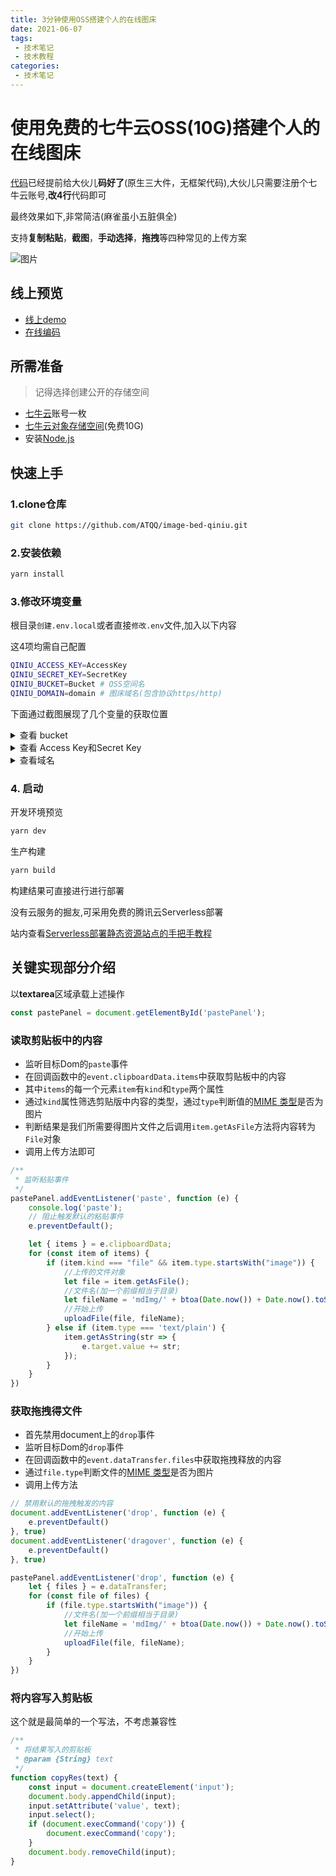 ```yaml
---
title: 3分钟使用OSS搭建个人的在线图床
date: 2021-06-07
tags:
 - 技术笔记
 - 技术教程
categories:
 - 技术笔记
---
```

# 使用免费的七牛云OSS(10G)搭建个人的在线图床
[代码](https://github.com/ATQQ/image-bed-qiniu)已经提前给大伙儿**码好了**(原生三大件，无框架代码),大伙儿只需要注册个七牛云账号,**改4行**代码即可

最终效果如下,非常简洁(麻雀虽小五脏俱全)

支持**复制粘贴**，**截图**，**手动选择**，**拖拽**等四种常见的上传方案

![图片](https://p3-juejin.byteimg.com/tos-cn-i-k3u1fbpfcp/2fbcf37d23694a0a9a3b4a515a61a921~tplv-k3u1fbpfcp-zoom-1.image)
## 线上预览
* [线上demo](https://imgbed.sugarat.top/)
* [在线编码](https://stackblitz.com/edit/github-2scsen?file=README.md)

## 所需准备
>记得选择创建公开的存储空间

* [七牛云](https://portal.qiniu.com/)账号一枚
* [七牛云对象存储空间](https://portal.qiniu.com/bucket/create)(免费10G)
* 安装[Node.js](http://nodejs.cn/) 

## 快速上手

### 1.clone仓库
```sh
git clone https://github.com/ATQQ/image-bed-qiniu.git
```
### 2.安装依赖
```sh
yarn install
```

### 3.修改环境变量
根目录`创建.env.local`或者直接`修改.env`文件,加入以下内容

这4项均需自己配置
```sh
QINIU_ACCESS_KEY=AccessKey 
QINIU_SECRET_KEY=SecretKey
QINIU_BUCKET=Bucket # OSS空间名
QINIU_DOMAIN=domain # 图床域名(包含协议https/http)
```
下面通过截图展现了几个变量的获取位置

<details>
<summary>查看 bucket</summary>

![](https://p3-juejin.byteimg.com/tos-cn-i-k3u1fbpfcp/0b906243abb94329a8efdfaba5e66a58~tplv-k3u1fbpfcp-zoom-1.image)

</details> 

<details>
<summary>查看 Access Key和Secret Key</summary>

![](https://p3-juejin.byteimg.com/tos-cn-i-k3u1fbpfcp/c60966aa203a41f49ba0cffdaad80141~tplv-k3u1fbpfcp-zoom-1.image)

![](https://p3-juejin.byteimg.com/tos-cn-i-k3u1fbpfcp/36299d27ec07496ebeb58021fc49ade7~tplv-k3u1fbpfcp-zoom-1.image)

</details> 

<details>
<summary>查看域名</summary>

![图片](https://p3-juejin.byteimg.com/tos-cn-i-k3u1fbpfcp/e678a09cee3c4ec4b087bba565d8bb8a~tplv-k3u1fbpfcp-zoom-1.image)

</details> 

### 4. 启动
开发环境预览
```sh
yarn dev
```

生产构建
```sh
yarn build
```
构建结果可直接进行进行部署

没有云服务的掘友,可采用免费的腾讯云Serverless部署

站内查看[Serverless部署静态资源站点的手把手教程](https://juejin.cn/post/6964015528662794254)

## 关键实现部分介绍
以**textarea**区域承载上述操作

```js
const pastePanel = document.getElementById('pastePanel');
```
### 读取剪贴板中的内容
* 监听目标Dom的`paste`事件
* 在回调函数中的`event.clipboardData.items`中获取剪贴板中的内容
* 其中`items`的每一个元素`item`有`kind`和`type`两个属性
* 通过`kind`属性筛选剪贴版中内容的类型，通过`type`判断值的[MIME 类型](https://developer.mozilla.org/zh-CN/docs/Web/HTTP/Basics_of_HTTP/MIME_types)是否为图片
* 判断结果是我们所需要得图片文件之后调用`item.getAsFile`方法将内容转为`File`对象
* 调用上传方法即可
```js
/**
 * 监听粘贴事件
 */
pastePanel.addEventListener('paste', function (e) {
    console.log('paste');
    // 阻止触发默认的粘贴事件
    e.preventDefault();

    let { items } = e.clipboardData;
    for (const item of items) {
        if (item.kind === "file" && item.type.startsWith("image")) {
            //上传的文件对象
            let file = item.getAsFile();
            //文件名(加一个前缀相当于目录)
            let fileName = 'mdImg/' + btoa(Date.now()) + Date.now().toString().substring(1);
            //开始上传
            uploadFile(file, fileName);
        } else if (item.type === 'text/plain') {
            item.getAsString(str => {
                e.target.value += str;
            });
        }
    }
})
```

### 获取拖拽得文件
* 首先禁用document上的`drop`事件
* 监听目标Dom的`drop`事件
* 在回调函数中的`event.dataTransfer.files`中获取拖拽释放的内容
* 通过`file.type`判断文件的[MIME 类型](https://developer.mozilla.org/zh-CN/docs/Web/HTTP/Basics_of_HTTP/MIME_types)是否为图片
* 调用上传方法
```js
// 禁用默认的拖拽触发的内容
document.addEventListener('drop', function (e) {
    e.preventDefault()
}, true)
document.addEventListener('dragover', function (e) {
    e.preventDefault()
}, true)

pastePanel.addEventListener('drop', function (e) {
    let { files } = e.dataTransfer;
    for (const file of files) {
        if (file.type.startsWith("image")) {
            //文件名(加一个前缀相当于目录)
            let fileName = 'mdImg/' + btoa(Date.now()) + Date.now().toString().substring(1);
            //开始上传
            uploadFile(file, fileName);
        }
    }
})
```
### 将内容写入剪贴板
这个就是最简单的一个写法，不考虑兼容性
```js
/**
 * 将结果写入的剪贴板
 * @param {String} text 
 */
function copyRes(text) {
    const input = document.createElement('input');
    document.body.appendChild(input);
    input.setAttribute('value', text);
    input.select();
    if (document.execCommand('copy')) {
        document.execCommand('copy');
    }
    document.body.removeChild(input);
}
```




<comment/>
<tongji/>